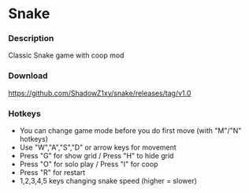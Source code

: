 # Snake
### Description
Classic Snake game with coop mod

### Download
https://github.com/ShadowZ1xy/snake/releases/tag/v1.0

### Hotkeys
- You can change game mode before you do first move (with "M"/"N" hotkeys)
- Use "W","A","S","D" or arrow keys for movement
- Press "G" for show grid / Press "H" to hide grid
- Press "O" for solo play / Press "I" for coop
- Press "R" for restart
- 1,2,3,4,5 keys changing snake speed (higher = slower)
